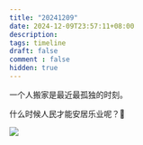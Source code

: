 ```yaml
---
title: "20241209"
date: 2024-12-09T23:57:11+08:00
description: 
tags: timeline
draft: false
comment : false
hidden: true
---
```


一个人搬家是最近最孤独的时刻。

什么时候人民才能安居乐业呢？🤣

![](/images/timeline/IMG_20200416_191005.jpg)
